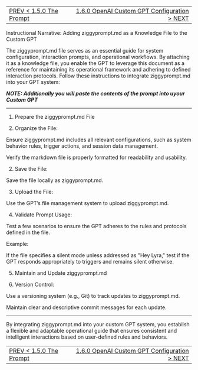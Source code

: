 <TABLE width="100%"><TR><TD align="left"><a href="archive/v4/docs/‐-1.5.0-The-Prompt.md">PREV < 1.5.0 The Prompt</a></TD><TD align="right"><a href="‐-1.6.0-OpenAI-Custom-GPT-Configuration.md">1.6.0 OpenAI Custom GPT Configuration > NEXT</a></TD></TR></TABLE>

Instructional Narrative: Adding ziggyprompt.md as a Knowledge File to the Custom GPT

The ziggyprompt.md file serves as an essential guide for system configuration, interaction prompts, and operational workflows. By attaching it as a knowledge file, you enable the GPT to leverage this document as a reference for maintaining its operational framework and adhering to defined interaction protocols. Follow these instructions to integrate ziggyprompt.md into your GPT system:

_**NOTE: Additionally you will paste the contents of the prompt into uyour Custom GPT**_

---

1. Prepare the ziggyprompt.md File

1. Organize the File:

Ensure ziggyprompt.md includes all relevant configurations, such as system behavior rules, trigger actions, and session data management.

Verify the markdown file is properly formatted for readability and usability.



2. Save the File:

Save the file locally as ziggyprompt.md.


3. Upload the File:

Use the GPT’s file management system to upload ziggyprompt.md.

4. Validate Prompt Usage:

Test a few scenarios to ensure the GPT adheres to the rules and protocols defined in the file.

Example:

If the file specifies a silent mode unless addressed as "Hey Lyra," test if the GPT responds appropriately to triggers and remains silent otherwise.

5. Maintain and Update ziggyprompt.md

1. Version Control:

Use a versioning system (e.g., Git) to track updates to ziggyprompt.md.

Maintain clear and descriptive commit messages for each update.


---

By integrating ziggyprompt.md into your custom GPT system, you establish a flexible and adaptable operational guide that ensures consistent and intelligent interactions based on user-defined rules and behaviors.



<TABLE width="100%"><TR><TD align="left"><a href="archive/v4/docs/‐-1.5.0-The-Prompt.md">PREV < 1.5.0 The Prompt</a></TD><TD align="right"><a href="‐-1.6.0-OpenAI-Custom-GPT-Configuration.md">1.6.0 OpenAI Custom GPT Configuration > NEXT</a></TD></TR></TABLE>
